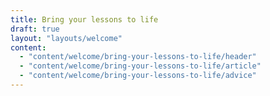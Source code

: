 ```yaml
---
title: Bring your lessons to life
draft: true
layout: "layouts/welcome"
content:
  - "content/welcome/bring-your-lessons-to-life/header"
  - "content/welcome/bring-your-lessons-to-life/article"
  - "content/welcome/bring-your-lessons-to-life/advice"
---
```

